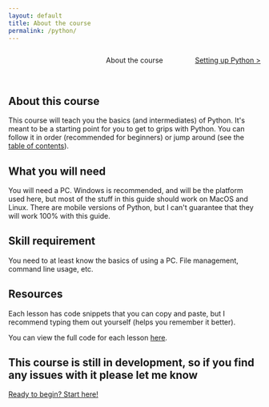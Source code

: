 ```yaml
---
layout: default
title: About the course
permalink: /python/
---
```


<div style="display: flex; justify-content: space-between; width: 100%;">
  <p style="flex: 1;"></p>
  <p style="flex: 1; text-align: center;">About the course</p>
  <p style="flex: 1; text-align: right;"><a href="/python/01/">Setting up Python &gt;</a></p>
</div>
<br>

## About this course
This course will teach you the basics (and intermediates) of Python. It's meant to be a starting point for you to get to grips with Python. You can follow it in order (recommended for beginners) or jump around (see the [table of contents](/python/toc/)).

## What you will need
You will need a PC. Windows is recommended, and will be the platform used here, but most of the stuff in this guide should work on MacOS and Linux. There are mobile versions of Python, but I can't guarantee that they will work 100% with this guide.

## Skill requirement
You need to at least know the basics of using a PC. File management, command line usage, etc.

## Resources
Each lesson has code snippets that you can copy and paste, but I recommend typing them out yourself (helps you remember it better).

You can view the full code for each lesson [here](https://github.io/kraggle09/python-tutorial-files).

## This course is still in development, so if you find any issues with it please let me know

[Ready to begin? Start here!](/python/01/)